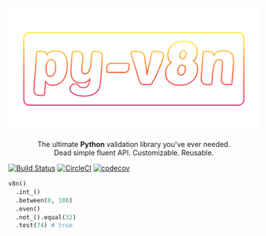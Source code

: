 <p align="center">
  <img src="./docs/assets/logo.png" alt="py-v8n" />
</p>

<p align="center">
The ultimate <b>Python</b> validation library you've ever needed.<br/>
Dead simple fluent API. Customizable. Reusable.
</p>

[![Build Status](https://travis-ci.org/nschejtman/py-v8n.svg?branch=master)](https://travis-ci.org/nschejtman/py-v8n)
[![CircleCI](https://circleci.com/gh/nschejtman/py-v8n.svg?style=shield)](https://circleci.com/gh/nschejtman/py-v8n)
[![codecov](https://codecov.io/gh/nschejtman/py-v8n/branch/master/graph/badge.svg)](https://codecov.io/gh/nschejtman/py-v8n)

```python
v8n()
  .int_()
  .between(0, 100)
  .even()
  .not_().equal(32)
  .test(74) # true
```

